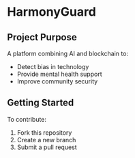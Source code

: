 # HarmonyGuard

## Project Purpose
A platform combining AI and blockchain to:
- Detect bias in technology
- Provide mental health support
- Improve community security

## Getting Started
To contribute:
1. Fork this repository
2. Create a new branch
3. Submit a pull request